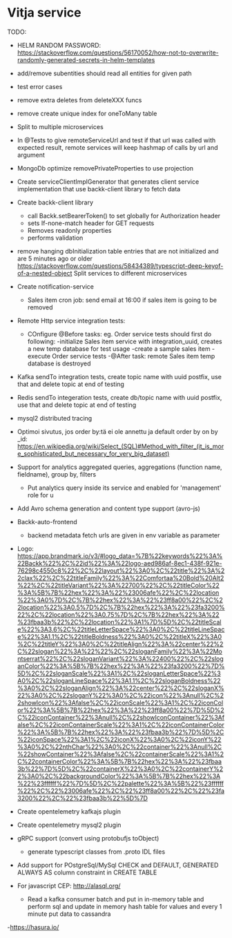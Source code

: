 # Vitja service

TODO:
- HELM RANDOM PASSWORD: https://stackoverflow.com/questions/56170052/how-not-to-overwrite-randomly-generated-secrets-in-helm-templates
- add/remove subentities should read all entities for given path
- test error cases
- remove extra deletes from deleteXXX funcs
- remove create unique index for oneToMany table
- Split to multiple microservices

- In @Tests to give remoteServiceUrl and test if that url was called with expected result, 
  remote services will keep hashmap of calls by url and argument
- MongoDb optimize removePrivateProperties to use projection
- Create serviceClientImplGenerator that generates client service implementation that use backk-client library
  to fetch data
- Create backk-client library
  - call Backk.setBearerToken() to set globally for Authorization header
  - sets If-none-match header for GET requests
  - Removes readonly properties
  - performs validation


- remove hanging dbInitialization table entries that are not initialized and are 5 minutes ago or older
https://stackoverflow.com/questions/58434389/typescript-deep-keyof-of-a-nested-object
Split services to different microservices
- Create notification-service
    - Sales item cron job: send email at 16:00 if sales item is going to be removed
- Remote Http service integration tests:
  - COnfigure @Before tasks: eg. Order service tests should first do following:
    -initialize Sales item service with integration_uuid, creates a new temp database for test usage
    -create a sample sales item
    -execute Order service tests
    -@After task: remote Sales item temp database is destroyed
- Kafka sendTo integration tests, create topic name with uuid postfix, use that and delete topic at end of testing
- Redis sendTo integeration tests, create db/topic name with uuid postfix, use that and delete topic at end of testing
- mysql2 distributed tracing
- Optimoi sivutus, jos order by:tä ei ole annettu ja default order by on by _id:
    https://en.wikipedia.org/wiki/Select_(SQL)#Method_with_filter_(it_is_more_sophisticated_but_necessary_for_very_big_dataset)
- Support for analytics aggregated queries, aggregations (function name, fieldname), group by, filters
    - Put analytics query inside its service and enabled for 'management' role for u
- Add Avro schema generation and content type support (avro-js)

- Backk-auto-frontend
  - backend metadata fetch urls are given in env variable as parameter
  
- Logo: https://app.brandmark.io/v3/#logo_data=%7B%22keywords%22%3A%22Backk%22%2C%22id%22%3A%22logo-aed986af-8ec1-438f-921e-76298c4550c8%22%2C%22layout%22%3A0%2C%22title%22%3A%22clax%22%2C%22titleFamily%22%3A%22Comfortaa%20Bold%20Alt2%22%2C%22titleVariant%22%3A%22700%22%2C%22titleColor%22%3A%5B%7B%22hex%22%3A%22%23006afe%22%2C%22location%22%3A0%7D%2C%7B%22hex%22%3A%22%23ff8a00%22%2C%22location%22%3A0.5%7D%2C%7B%22hex%22%3A%22%23fa3200%22%2C%22location%22%3A0.75%7D%2C%7B%22hex%22%3A%22%23fbaa3b%22%2C%22location%22%3A1%7D%5D%2C%22titleScale%22%3A3.6%2C%22titleLetterSpace%22%3A0%2C%22titleLineSpace%22%3A1.1%2C%22titleBoldness%22%3A0%2C%22titleX%22%3A0%2C%22titleY%22%3A0%2C%22titleAlign%22%3A%22center%22%2C%22slogan%22%3A%22%22%2C%22sloganFamily%22%3A%22Montserrat%22%2C%22sloganVariant%22%3A%22400%22%2C%22sloganColor%22%3A%5B%7B%22hex%22%3A%22%23fa3200%22%7D%5D%2C%22sloganScale%22%3A1%2C%22sloganLetterSpace%22%3A0%2C%22sloganLineSpace%22%3A1.1%2C%22sloganBoldness%22%3A0%2C%22sloganAlign%22%3A%22center%22%2C%22sloganX%22%3A0%2C%22sloganY%22%3A0%2C%22icon%22%3Anull%2C%22showIcon%22%3Afalse%2C%22iconScale%22%3A1%2C%22iconColor%22%3A%5B%7B%22hex%22%3A%22%23ff8a00%22%7D%5D%2C%22iconContainer%22%3Anull%2C%22showIconContainer%22%3Afalse%2C%22iconContainerScale%22%3A1%2C%22iconContainerColor%22%3A%5B%7B%22hex%22%3A%22%23fbaa3b%22%7D%5D%2C%22iconSpace%22%3A1%2C%22iconX%22%3A0%2C%22iconY%22%3A0%2C%22nthChar%22%3A0%2C%22container%22%3Anull%2C%22showContainer%22%3Afalse%2C%22containerScale%22%3A1%2C%22containerColor%22%3A%5B%7B%22hex%22%3A%22%23fbaa3b%22%7D%5D%2C%22containerX%22%3A0%2C%22containerY%22%3A0%2C%22backgroundColor%22%3A%5B%7B%22hex%22%3A%22%23ffffff%22%7D%5D%2C%22palette%22%3A%5B%22%23ffffff%22%2C%22%23006afe%22%2C%22%23ff8a00%22%2C%22%23fa3200%22%2C%22%23fbaa3b%22%5D%7D
- Create opentelemetry kafkajs plugin
- Create opentelemetry mysql2 plugin
- gRPC support (convert using protobufjs toObject)
  - generate typescript classes from .proto IDL files
- Add support for POstgreSql/MySql CHECK and DEFAULT, GENERATED ALWAYS AS column constraint in CREATE TABLE
- For javascript CEP: http://alasql.org/
  - Read a kafka consumer batch and put in in-memory table and perform sql and
    update in memory hash table for values and every 1 minute put data to cassandra
    
-https://hasura.io/
